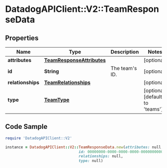 # DatadogAPIClient::V2::TeamResponseData

## Properties

Name | Type | Description | Notes
------------ | ------------- | ------------- | -------------
**attributes** | [**TeamResponseAttributes**](TeamResponseAttributes.md) |  | [optional] 
**id** | **String** | The team&#39;s ID. | [optional] 
**relationships** | [**TeamRelationships**](TeamRelationships.md) |  | [optional] 
**type** | [**TeamType**](TeamType.md) |  | [optional] [default to &#39;teams&#39;]

## Code Sample

```ruby
require 'DatadogAPIClient::V2'

instance = DatadogAPIClient::V2::TeamResponseData.new(attributes: null,
                                 id: 00000000-0000-0000-0000-000000000000,
                                 relationships: null,
                                 type: null)
```


